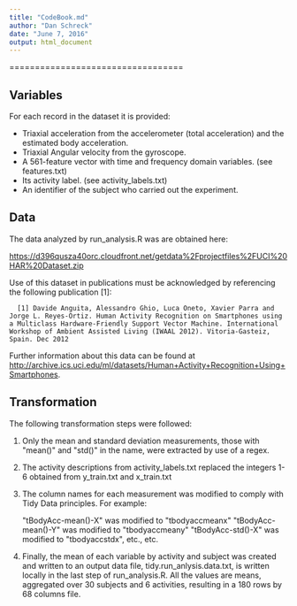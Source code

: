 ```yaml
---
title: "CodeBook.md"
author: "Dan Schreck"
date: "June 7, 2016"
output: html_document
---
```


==================================

## Variables
For each record in the dataset it is provided:

- Triaxial acceleration from the accelerometer (total acceleration) and the estimated body acceleration.
- Triaxial Angular velocity from the gyroscope.
- A 561-feature vector with time and frequency domain variables. (see features.txt)
- Its activity label. (see activity_labels.txt)
- An identifier of the subject who carried out the experiment. 


## Data
The data analyzed by run_analysis.R was are obtained here:

https://d396qusza40orc.cloudfront.net/getdata%2Fprojectfiles%2FUCI%20HAR%20Dataset.zip

Use of this dataset in publications must be acknowledged by referencing the following publication [1]: 

      [1] Davide Anguita, Alessandro Ghio, Luca Oneto, Xavier Parra and Jorge L. Reyes-Ortiz. Human Activity Recognition on Smartphones using a Multiclass Hardware-Friendly Support Vector Machine. International Workshop of Ambient Assisted Living (IWAAL 2012). Vitoria-Gasteiz, Spain. Dec 2012

Further information about this data can be found at http://archive.ics.uci.edu/ml/datasets/Human+Activity+Recognition+Using+Smartphones.



## Transformation
The following transformation steps were followed:

1. Only the mean and standard deviation measurements, those with "mean()" and "std()" in the name, were extracted by use of a regex.

2. The activity descriptions from activity_labels.txt replaced the integers 1-6 obtained from y_train.txt and x_train.txt

3. The column names for each measurement was modified to comply with Tidy Data principles. For example:

      "tBodyAcc-mean()-X" was modified to "tbodyaccmeanx" 
      "tBodyAcc-mean()-Y" was modified to "tbodyaccmeany"
      "tBodyAcc-std()-X" was modified to "tbodyaccstdx", 
      etc., etc.

4. Finally, the mean of each variable by activity and subject was created and written to an output data file, tidy.run_anlysis.data.txt, is written locally in the last step of run_analysis.R. All the values are means, aggregated over 30 subjects and 6 activities, resulting in a 180 rows by 68 columns file.
